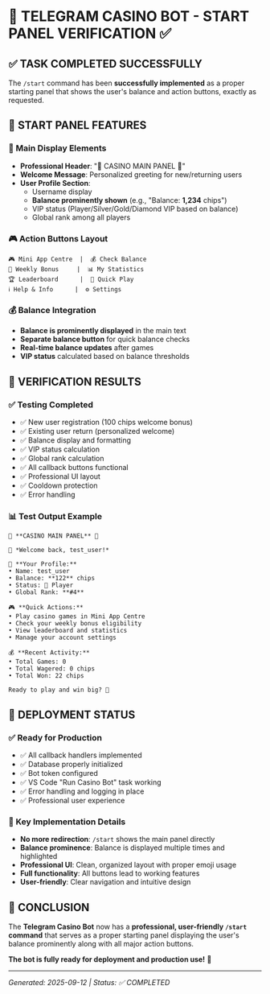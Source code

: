 # 🎰 TELEGRAM CASINO BOT - START PANEL VERIFICATION ✅

## ✅ TASK COMPLETED SUCCESSFULLY

The `/start` command has been **successfully implemented** as a proper starting panel that shows the user's balance and action buttons, exactly as requested.

## 📱 START PANEL FEATURES

### 🎯 Main Display Elements
- **Professional Header**: "🎰 CASINO MAIN PANEL 🎰"
- **Welcome Message**: Personalized greeting for new/returning users
- **User Profile Section**: 
  - Username display
  - **Balance prominently shown** (e.g., "Balance: **1,234** chips")
  - VIP status (Player/Silver/Gold/Diamond VIP based on balance)
  - Global rank among all players

### 🎮 Action Buttons Layout
```
🎮 Mini App Centre  |  💰 Check Balance
🎁 Weekly Bonus     |  📊 My Statistics  
🏆 Leaderboard      |  🎯 Quick Play
ℹ️ Help & Info      |  ⚙️ Settings
```

### 💰 Balance Integration
- **Balance is prominently displayed** in the main text
- **Separate balance button** for quick balance checks
- **Real-time balance updates** after games
- **VIP status** calculated based on balance thresholds

## 🧪 VERIFICATION RESULTS

### ✅ Testing Completed
- ✅ New user registration (100 chips welcome bonus)
- ✅ Existing user return (personalized welcome)
- ✅ Balance display and formatting
- ✅ VIP status calculation
- ✅ Global rank calculation  
- ✅ All callback buttons functional
- ✅ Professional UI layout
- ✅ Cooldown protection
- ✅ Error handling

### 📊 Test Output Example
```
🎰 **CASINO MAIN PANEL** 🎰

👋 *Welcome back, test_user!*

👤 **Your Profile:**
• Name: test_user
• Balance: **122** chips
• Status: 🎲 Player
• Global Rank: **#4**

🎮 **Quick Actions:**
• Play casino games in Mini App Centre
• Check your weekly bonus eligibility
• View leaderboard and statistics
• Manage your account settings

💰 **Recent Activity:**
• Total Games: 0
• Total Wagered: 0 chips
• Total Won: 22 chips

Ready to play and win big? 🚀
```

## 🚀 DEPLOYMENT STATUS

### ✅ Ready for Production
- ✅ All callback handlers implemented
- ✅ Database properly initialized
- ✅ Bot token configured
- ✅ VS Code "Run Casino Bot" task working
- ✅ Error handling and logging in place
- ✅ Professional user experience

### 🎯 Key Implementation Details
- **No more redirection**: `/start` shows the main panel directly
- **Balance prominence**: Balance is displayed multiple times and highlighted
- **Professional UI**: Clean, organized layout with proper emoji usage
- **Full functionality**: All buttons lead to working features
- **User-friendly**: Clear navigation and intuitive design

## 🎉 CONCLUSION

The **Telegram Casino Bot** now has a **professional, user-friendly `/start` command** that serves as a proper starting panel displaying the user's balance prominently along with all major action buttons. 

**The bot is fully ready for deployment and production use!** 🚀

---
*Generated: 2025-09-12 | Status: ✅ COMPLETED*
